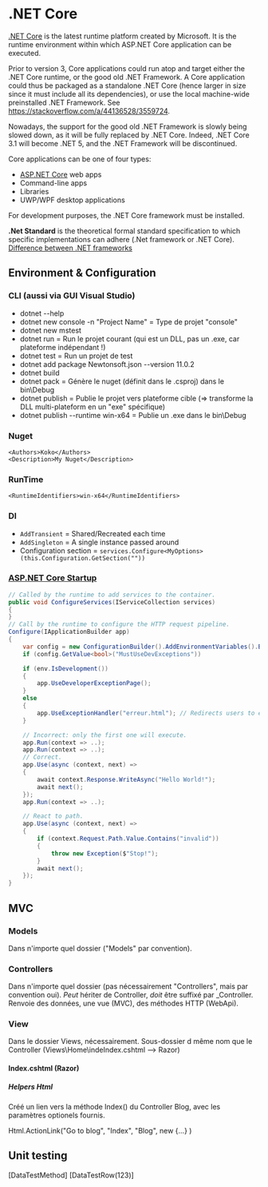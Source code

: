 # .NET Core

[.NET Core](https://en.wikipedia.org/wiki/.NET_Core) is the latest runtime platform created by Microsoft.
It is the runtime environment within which ASP.NET Core application can be executed.

Prior to version 3, Core applications could run atop and target either the .NET Core runtime, or the good old .NET Framework.
A Core application could thus be packaged as a standalone .NET Core (hence larger in size since it must include all its dependencies), or use the local machine-wide preinstalled .NET Framework.
See <https://stackoverflow.com/a/44136528/3559724>.

Nowadays, the support for the good old .NET Framework is slowly being slowed down, as it will be fully replaced by .NET Core.
Indeed, .NET Core 3.1 will become .NET 5, and the .NET Framework will be discontinued.

Core applications can be one of four types:

* [ASP.NET Core](https://en.wikipedia.org/wiki/ASP.NET_Core) web apps
* Command-line apps
* Libraries
* UWP/WPF desktop applications

For development purposes, the .NET Core framework must be installed.

**.Net Standard** is the theoretical formal standard specification to which specific implementations can adhere (.Net framework or .NET Core).
[Difference between .NET frameworks](https://stackoverflow.com/a/41112377/3559724)

## Environment & Configuration

### CLI (aussi via GUI Visual Studio)

* dotnet --help
* dotnet new console -n "Project Name" = Type de projet "console"
* dotnet new mstest
* dotnet run = Run le projet courant (qui est un DLL, pas un .exe, car plateforme indépendant !)
* dotnet test = Run un projet de test
* dotnet add package Newtonsoft.json --version 11.0.2
* dotnet build
* dotnet pack = Génère le nuget (définit dans le .csproj) dans le bin\Debug
* dotnet publish = Publie le projet vers plateforme cible (=> transforme la DLL multi-plateform en un "exe" spécifique)
* dotnet publish --runtime win-x64 = Publie un .exe dans le bin\Debug

### Nuget

    <Authors>Koko</Authors>
    <Description>My Nuget</Description>

### RunTime

    <RuntimeIdentifiers>win-x64</RuntimeIdentifiers>

### DI

* `AddTransient` = Shared/Recreated each time
* `AddSingleton` = A single instance passed around
* Configuration section = `services.Configure<MyOptions>(this.Configuration.GetSection(""))`

### [ASP.NET Core Startup](https://go.microsoft.com/fwlink/?LinkID=398940)

```C#
// Called by the runtime to add services to the container.
public void ConfigureServices(IServiceCollection services)
{
}
// Call by the runtime to configure the HTTP request pipeline.
Configure(IApplicationBuilder app)
{
    var config = new ConfigurationBuilder().AddEnvironmentVariables().Build();
    if (config.GetValue<bool>("MustUseDevExceptions"))

    if (env.IsDevelopment())
    {
        app.UseDeveloperExceptionPage();
    }
    else
    {
        app.UseExceptionHandler("erreur.html"); // Redirects users to error page.
    }

    // Incorrect: only the first one will execute.
    app.Run(context => ..);
    app.Run(context => ..);
    // Correct.
    app.Use(async (context, next) =>
    {
        await context.Response.WriteAsync("Hello World!");
        await next();
    });
    app.Run(context => ..);

    // React to path.
    app.Use(async (context, next) =>
    {
        if (context.Request.Path.Value.Contains("invalid"))
        {
            throw new Exception($"Stop!");
        }
        await next();
    });
}
```

## MVC

### Models

Dans n'importe quel dossier ("Models" par convention).

### Controllers

Dans n'importe quel dossier (pas nécessairement "Controllers", mais par convention oui).
*Peut* hériter de Controller, *doit* être suffixé par \_Controller.
Renvoie des données, une vue (MVC), des méthodes HTTP (WebApi).

### View

Dans le dossier Views, nécessairement.
Sous-dossier d même nom que le Controller (Views\Home\indeIndex.cshtml --> Razor)

#### Index.cshtml (Razor)

##### Helpers Html

Créé un lien vers la méthode Index() du Controller Blog, avec les paramètres optionels fournis.

  Html.ActionLink("Go to blog", "Index", "Blog", new {...} )

## Unit testing

  [DataTestMethod]
  [DataTestRow(123)]
